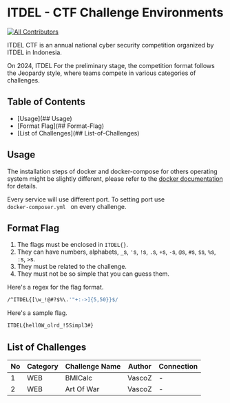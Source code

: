 # ITDEL -  CTF Challenge Environments

[![All Contributors](https://img.shields.io/badge/all_contributors-6-darkblue.svg?style=flat-square)](#contributors-)

ITDEL CTF  is an annual national cyber security competition organized by ITDEL in Indonesia.

On 2024, ITDEL For the preliminary stage, the competition format follows the Jeopardy style, where teams compete in various categories of challenges.

## Table of Contents

* [Usage](## Usage)
* [Format Flag](## Format-Flag)
* [List of Challenges](## List-of-Challenges)

## Usage

The installation steps of docker and docker-compose for others operating system might be slightly different, please refer to the [docker documentation](https://docs.docker.com/) for details.

Every service will use different port. To setting port use <code> docker-composer.yml </code> on every challenge.


## Format Flag

1. The flags must be enclosed in `ITDEL{}`.
2. They can have numbers, alphabets, `_`s, `'`s, `!`s, `.`s, `+`s, `-`s, `@`s, `#`s, `$`s, `%`s, `:`s, `>`s.
3. They must be related to the challenge.
4. They must not be so simple that you can guess them.

Here's a regex for the flag format.

```bash
/^ITDEL{[\w_!@#?$%\.'"+:->]{5,50}}$/
```

Here's a sample flag.

```bash
ITDEL{hell0W_olrd_!5Simpl3#}
```

## List of Challenges

| No  | Category  | Challenge Name       | Author      |  Connection    |
| --- | --------- | ------------------- | ----------- | ---------------- |
| 1   | WEB    | BMICalc  | VascoZ    | - |
| 2   | WEB    | Art Of War  | VascoZ    | - |


